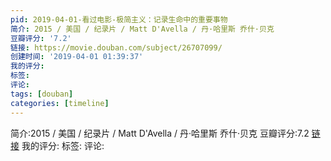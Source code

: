 ```yaml
---
pid: 2019-04-01-看过电影-极简主义：记录生命中的重要事物
简介: 2015 / 美国 / 纪录片 / Matt D'Avella / 丹·哈里斯 乔什·贝克
豆瓣评分: '7.2'
链接: https://movie.douban.com/subject/26707099/
创建时间: '2019-04-01 01:39:37'
我的评分:
标签:
评论:
tags: [douban]
categories: [timeline]
---
```

简介:2015 / 美国 / 纪录片 / Matt D'Avella / 丹·哈里斯 乔什·贝克
豆瓣评分:7.2
[链接](https://movie.douban.com/subject/26707099/)
我的评分:
标签:
评论:
